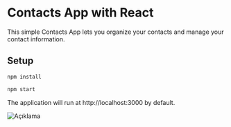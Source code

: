 # Contacts App with React

This simple Contacts App lets you organize your contacts and manage your contact information.

## Setup

```bash
npm install

npm start
 ``````

The application will run at http://localhost:3000 by default.

![Açıklama](./src/images/preview.png)